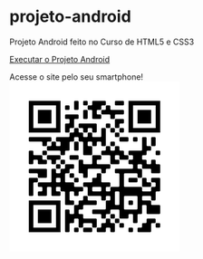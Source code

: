 # projeto-android
 Projeto Android feito no Curso de HTML5 e CSS3

 <a href="https://luisgarduci.github.io/projeto-android/index"> Executar o Projeto Android</a>

Acesse o site pelo seu smartphone! 
<img src="frame.png" alt="qrcode">
